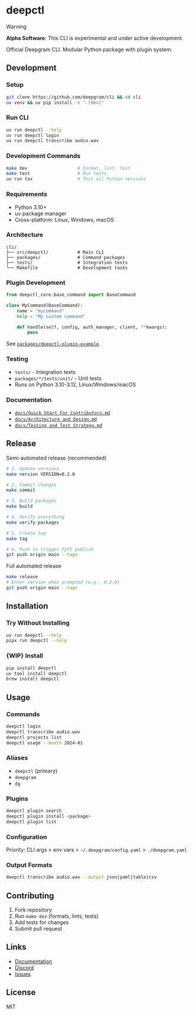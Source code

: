 # deepctl

> [!WARNING]  
> **Alpha Software**: This CLI is experimental and under active development.

Official Deepgram CLI. Modular Python package with plugin system.

## Development

### Setup

```bash
git clone https://github.com/deepgram/cli && cd cli
uv venv && uv pip install -e ".[dev]"
```

### Run CLI

```bash
uv run deepctl --help
uv run deepctl login
uv run deepctl transcribe audio.wav
```

### Development Commands

```bash
make dev                   # Format, lint, test
make test                  # Run tests
uv run tox                 # Test all Python versions
```

### Requirements

- Python 3.10+
- uv package manager
- Cross-platform: Linux, Windows, macOS

### Architecture

```
cli/
├── src/deepctl/           # Main CLI
├── packages/              # Command packages
├── tests/                 # Integration tests
└── Makefile               # Development tasks
```

### Plugin Development

```python
from deepctl_core.base_command import BaseCommand

class MyCommand(BaseCommand):
    name = "mycommand"
    help = "My custom command"

    def handle(self, config, auth_manager, client, **kwargs):
        pass
```

See [`packages/deepctl-plugin-example`](packages/deepctl-plugin-example).

### Testing

- `tests/` - Integration tests
- `packages/*/tests/unit/` - Unit tests
- Runs on Python 3.10-3.12, Linux/Windows/macOS

### Documentation

- [`docs/Quick Start For Contributors.md`](docs/Quick%20Start%20For%20Contributors.md)
- [`docs/Architecture and Design.md`](docs/Architecture%20and%20Design.md)
- [`docs/Testing and Test Strategy.md`](docs/Testing%20and%20Test%20Strategy.md)

## Release

Semi-automated release (recommended)

```bash
# 1. Update versions
make version VERSION=0.2.0

# 2. Commit changes
make commit

# 3. Build packages
make build

# 4. Verify everything
make verify-packages

# 5. Create tag
make tag

# 6. Push to trigger PyPI publish
git push origin main --tags
```

Full automated release

```bash
make release
# Enter version when prompted (e.g., 0.2.0)
git push origin main --tags
```

## Installation

### Try Without Installing

```bash
uv run deepctl --help
pipx run deepctl --help
```

### {WIP} Install

```bash
pip install deepctl
uv tool install deepctl
brew install deepctl
```

## Usage

### Commands

```bash
deepctl login
deepctl transcribe audio.wav
deepctl projects list
deepctl usage --month 2024-01
```

### Aliases

- `deepctl` (primary)
- `deepgram`
- `dg`

### Plugins

```bash
deepctl plugin search
deepctl plugin install <package>
deepctl plugin list
```

### Configuration

Priority: CLI args > env vars > `~/.deepgram/config.yaml` > `./deepgram.yaml`

### Output Formats

```bash
deepctl transcribe audio.wav --output json|yaml|table|csv
```

## Contributing

1. Fork repository
2. Run `make dev` (formats, lints, tests)
3. Add tests for changes
4. Submit pull request

## Links

- [Documentation](https://developers.deepgram.com/docs/cli)
- [Discord](https://discord.gg/deepgram)
- [Issues](https://github.com/deepgram/cli/issues)

## License

MIT
